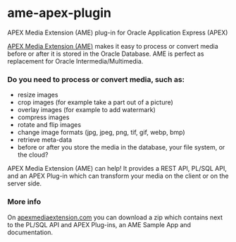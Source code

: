 # ame-apex-plugin
APEX Media Extension (AME) plug-in for Oracle Application Express (APEX)

[APEX Media Extension (AME)](https://www.apexmediaextension.com) makes it easy to process or convert media before or after it is stored in the Oracle Database. AME is perfect as replacement for Oracle Intermedia/Multimedia.

### Do you need to process or convert media, such as:

- resize images
- crop images (for example take a part out of a picture)
- overlay images (for example to add watermark)
- compress images
- rotate and flip images
- change image formats (jpg, jpeg, png, tif, gif, webp, bmp)
- retrieve meta-data
- before or after you store the media in the database, your file system, or the cloud? 

APEX Media Extension (AME) can help! It provides a REST API, PL/SQL API, and an APEX Plug-in which can transform your media on the client or on the server side.

### More info

On [apexmediaextension.com](https://www.apexmediaextension.com/ords/f?p=524:SIGNUP:0::::) you can download a zip which contains next to the PL/SQL API and APEX Plug-ins, an AME Sample App and documentation.
